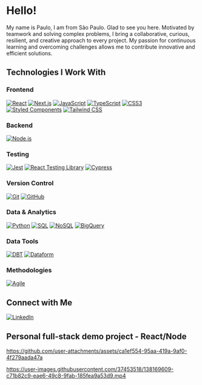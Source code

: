# Hello!

My name is Paulo, I am from São Paulo. Glad to see you here.
Motivated by teamwork and solving complex problems, I bring a collaborative, curious, resilient, and creative approach to every project. My passion for continuous learning and overcoming challenges allows me to contribute innovative and efficient solutions.

## Technologies I Work With

### Frontend
[![React](https://img.shields.io/badge/React-20232A?style=for-the-badge&logo=react&logoColor=61DAFB)]()
[![Next.js](https://img.shields.io/badge/Next.js-000000?style=for-the-badge&logo=next.js&logoColor=white)]()
[![JavaScript](https://img.shields.io/badge/JavaScript-323330?style=for-the-badge&logo=javascript&logoColor=F7DF1E)]()
[![TypeScript](https://img.shields.io/badge/TypeScript-007ACC?style=for-the-badge&logo=typescript&logoColor=white)]()
[![CSS3](https://img.shields.io/badge/CSS3-1572B6?style=for-the-badge&logo=css3&logoColor=white)]()
[![Styled Components](https://img.shields.io/badge/Styled--Components-DB7093?style=for-the-badge&logo=styled-components&logoColor=white)]()
[![Tailwind CSS](https://img.shields.io/badge/Tailwind_CSS-38B2AC?style=for-the-badge&logo=tailwind-css&logoColor=white)]()

### Backend
[![Node.js](https://img.shields.io/badge/Node.js-43853D?style=for-the-badge&logo=node.js&logoColor=white)]()

### Testing
[![Jest](https://img.shields.io/badge/Jest-C21325?style=for-the-badge&logo=jest&logoColor=white)]()
[![React Testing Library](https://img.shields.io/badge/Testing%20Library-E33332?style=for-the-badge&logo=testing-library&logoColor=white)]()
[![Cypress](https://img.shields.io/badge/Cypress-17202C?style=for-the-badge&logo=cypress&logoColor=white)]()

### Version Control
[![Git](https://img.shields.io/badge/Git-F05032?style=for-the-badge&logo=git&logoColor=white)]()
[![GitHub](https://img.shields.io/badge/GitHub-181717?style=for-the-badge&logo=github&logoColor=white)]()

### Data & Analytics
[![Python](https://img.shields.io/badge/Python-3776AB?style=for-the-badge&logo=python&logoColor=white)]()
[![SQL](https://img.shields.io/badge/SQL-4479A1?style=for-the-badge&logo=mysql&logoColor=white)]()
[![NoSQL](https://img.shields.io/badge/NoSQL-F7B93E?style=for-the-badge&logo=mongodb&logoColor=white)]()
[![BigQuery](https://img.shields.io/badge/BigQuery-4285F4?style=for-the-badge&logo=google-cloud&logoColor=white)]()

### Data Tools
[![DBT](https://img.shields.io/badge/DBT-FF694B?style=for-the-badge&logo=dbt&logoColor=white)]()
[![Dataform](https://img.shields.io/badge/Dataform-00A3E0?style=for-the-badge)]()

### Methodologies
[![Agile](https://img.shields.io/badge/Agile-239120?style=for-the-badge&logo=agile&logoColor=white)]()

## Connect with Me
[![LinkedIn](https://img.shields.io/badge/LinkedIn-0077B5?style=for-the-badge&logo=linkedin&logoColor=white)](https://www.linkedin.com/in/paulo-dandrea/)

## Personal full-stack demo project - React/Node
https://github.com/user-attachments/assets/ca1ef554-95aa-419a-9af0-4f279aada47a

https://user-images.githubusercontent.com/37453518/138169609-c71b82c9-eae6-49c8-9fab-185fea9a53d9.mp4




